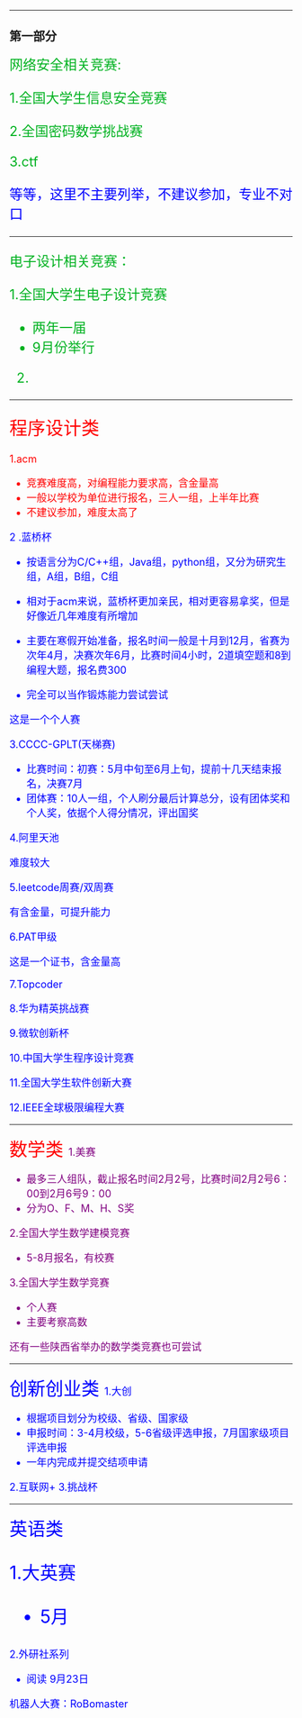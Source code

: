 
***

## 第一部分

<font size="5" color="rgb22">网络安全相关竞赛:

1.全国大学生信息安全竞赛

2.全国密码数学挑战赛

3.ctf

<font color="blue">等等，这里不主要列举，不建议参加，专业不对口

***

<font size="5" color="rgb22">电子设计相关竞赛：

1.全国大学生电子设计竞赛
- 两年一届
- 9月份举行

2.

***

<font size="6" color="red">程序设计类

<font size="4">
1.acm

- 竞赛难度高，对编程能力要求高，含金量高
- 一般以学校为单位进行报名，三人一组，上半年比赛
- 不建议参加，难度太高了

<font size="4" color="blue">
2 .蓝桥杯 

- 按语言分为C/C++组，Java组，python组，又分为研究生组，A组，B组，C组

- 相对于acm来说，蓝桥杯更加亲民，相对更容易拿奖，但是好像近几年难度有所增加

- 主要在寒假开始准备，报名时间一般是十月到12月，省赛为次年4月，决赛次年6月，比赛时间4小时，2道填空题和8到编程大题，报名费300
- 完全可以当作锻炼能力尝试尝试

这是一个个人赛



<font size="4">
3.CCCC-GPLT(天梯赛)

- 比赛时间：初赛：5月中旬至6月上旬，提前十几天结束报名，决赛7月
- 团体赛：10人一组，个人刷分最后计算总分，设有团体奖和个人奖，依据个人得分情况，评出国奖


<font size="4" >
4.阿里天池
</font>

难度较大

<font size="4" >
5.leetcode周赛/双周赛
</font>

有含金量，可提升能力

<font size="4" >
6.PAT甲级

这是一个证书，含金量高

<font size="4" >
7.Topcoder

8.华为精英挑战赛

9.微软创新杯

10.中国大学生程序设计竞赛

11.全国大学生软件创新大赛

12.IEEE全球极限编程大赛

***
<font size="6" color="red">
数学类


<font size="4" color="purple">
1.美赛

- 最多三人组队，截止报名时间2月2号，比赛时间2月2号6：00到2月6号9：00
- 分为O、F、M、H、S奖

<font size="4" >
2.全国大学生数学建模竞赛

- 5-8月报名，有校赛

<font size="4" >
3.全国大学生数学竞赛

- 个人赛
- 主要考察高数

还有一些陕西省举办的数学类竞赛也可尝试

***

<font size="6" color="blue">
创新创业类

<font size="4" >
1.大创

- 根据项目划分为校级、省级、国家级
- 申报时间：3-4月校级，5-6省级评选申报，7月国家级项目评选申报
- 一年内完成并提交结项申请

<font size="4" >
2.互联网+

<font size="4" >
3.挑战杯

***


<font size="6">
英语类

1.大英赛
- 5月

<font size="4" >
2.外研社系列

- 阅读 9月23日

机器人大赛：RoBomaster
